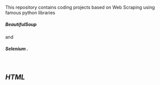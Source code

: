 This repository contains coding projects based on Web Scraping using famous python libraries 
<h5>BeautifulSoup </h5>and <h5>Selenium .</h5> 
<br>
<h2 id="section-html"><strong><em>HTML</em></strong></h2>
